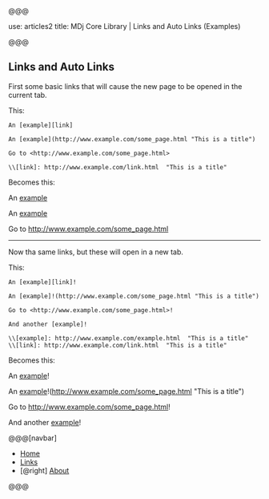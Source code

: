 @@@

use: articles2
title: MDj Core Library | Links and Auto Links (Examples)

@@@


## Links and Auto Links

First some basic links that will cause the new page to be opened in the current tab.

This:
~~~
An [example][link]

An [example](http://www.example.com/some_page.html "This is a title")

Go to <http://www.example.com/some_page.html>

\\[link]: http://www.example.com/link.html  "This is a title"
~~~

Becomes this:

An [example][link]

An [example](http://www.example.com/some_page.html "This is a title")

Go to <http://www.example.com/some_page.html>

---

Now tha same links, but these will open in a new tab.

This:
~~~
An [example][link]!

An [example]!(http://www.example.com/some_page.html "This is a title")

Go to <http://www.example.com/some_page.html>!

And another [example]!

\\[example]: http://www.example.com/example.html  "This is a title"
\\[link]: http://www.example.com/link.html  "This is a title"
~~~

Becomes this:

An [example][link]!

An [example]!(http://www.example.com/some_page.html "This is a title")

Go to <http://www.example.com/some_page.html>!

And another [example]!

[example]: http://www.example.com/example.html  "This is a title"
[link]: http://www.example.com/link.html  "This is a title"



@@@[navbar]

- [Home](../index.html)
- [Links](../Links.html)
- [@right] [About](../About.html)

@@@
